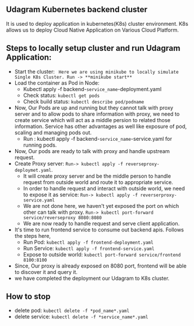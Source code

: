 ## Udagram Kubernetes backend cluster
It is used to deploy application in kubernetes(K8s) cluster environment. K8s allows us to deploy Cloud Native Application on Various Cloud Platform.

## Steps to locally setup cluster and run Udagram Application:
- Start the cluster: 
`` Here we are using minikube to locally simulate Single K8s Cluster. Run -> **minikube start**``
- Load the container as Pod in Node:
    - Kubectl apply -f backend-`service_name`-deployment.yaml
    - Check status: `kubectl get pods`
    - Check build status: `kubectl describe pod/podname`
- Now, Our Pods are up and running but they cannot talk with proxy server and to allow pods to share information with proxy, we need to create service which will act as a middle persion to related those information. Service has other advantages as well like exposure of pod, scaling and managing pods out.
    - Run : kubectl apply -f backend-`service_name`-service.yaml for running pods.
- Now, Our pods are ready to talk with proxy and handle upstream request.
- Create Proxy server: `Run-> kubectl apply -f reverseproxy-deploymet.yaml`.
    - It will create proxy server and be the middle person to handle request from outside world and route it to appropriate service.
    - In order to handle request and interact with outside world, we need to expose it as service:  `Run-> kubectl apply -f reverserproxy-service.yaml`
    - We are not done here, we haven't yet exposed the port on which other can talk with proxy. `Run-> kubectl port-forward service/reverseproxy 8080:8080`
    - We are now ready to handle request and serve client application.
- It's time to run frontend service to consume out backend apis. Follows the steps here,
    - Run Pod: `kubectl apply -f frontend-deployment.yaml`
    - Run Service: `kubectl apply -f frontend-service.yaml`
    - Expose to outside world: `kubectl port-forward service/frontend 8100:8100`
- Since, Our proxy is already exposed on 8080 port, frontend will be able to discover it and query it.
- we have completed the deployment our Udagram to K8s cluster.

## How to stop
- delete pod: `kubectl delete -f *pod_name*.yaml`
- delete service: `kubectl delete -f *service_name*.yaml`

